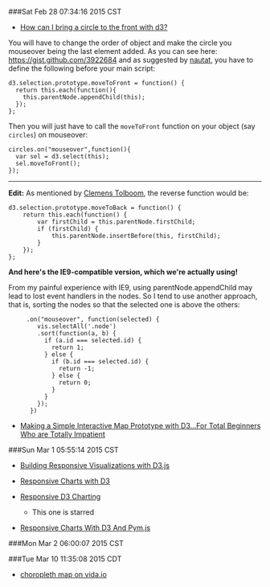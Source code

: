 ###Sat Feb 28 07:34:16 2015 CST
* [How can I bring a circle to the front with d3?](http://stackoverflow.com/questions/14167863/how-can-i-bring-a-circle-to-the-front-with-d3)
<p>You will have to change the order of object and make the circle you mouseover being the last element added. As you can see here: <a href="https://gist.github.com/3922684">https://gist.github.com/3922684</a> and as suggested by <a href="http://stackoverflow.com/users/760156/nautat">nautat</a>, you have to define the following before your main script: </p>

<pre><code>d3.selection.prototype.moveToFront = function() {
  return this.each(function(){
    this.parentNode.appendChild(this);
  });
};
</code></pre>

<p>Then you will just have to call the <code>moveToFront</code> function on your object (say <code>circles</code>) on mouseover: </p>

<pre><code>circles.on("mouseover",function(){
  var sel = d3.select(this);
  sel.moveToFront();
});
</code></pre>

<hr>

<p><strong>Edit:</strong>
As mentioned by <a href="http://stackoverflow.com/users/598513/clemens-tolboom">Clemens Tolboom</a>, the reverse function would be:</p>

<pre><code>d3.selection.prototype.moveToBack = function() { 
    return this.each(function() { 
        var firstChild = this.parentNode.firstChild; 
        if (firstChild) { 
            this.parentNode.insertBefore(this, firstChild); 
        } 
    }); 
};
</code></pre>

**And here's the IE9-compatible version, which we're actually using!**
<p>From my painful experience with IE9, using parentNode.appendChild may lead to lost event handlers in the nodes. So I tend to use another approach, that is, sorting the nodes so that the selected one is above the others:</p>

<pre><code>     .on("mouseover", function(selected) {
        vis.selectAll('.node')
        .sort(function(a, b) {
          if (a.id === selected.id) {
            return 1;
          } else {
            if (b.id === selected.id) {
              return -1;
            } else {
              return 0;
            }
          }
        });
      })
</code></pre>

* [Making a Simple Interactive Map Prototype with D3…For Total Beginners Who are Totally Impatient](https://suffenus.wordpress.com/2014/01/07/making-interactive-maps-with-d3-for-total-beginners/)

###Sun Mar  1 05:55:14 2015 CST
* [Building Responsive Visualizations with D3.js](https://blog.safaribooksonline.com/2014/02/17/building-responsible-visualizations-d3-js/)

* [Responsive Charts with D3](http://eyeseast.github.io/visible-data/2013/08/28/responsive-charts-with-d3/)

* [Responsive D3 Charting](http://www.brendansudol.com/posts/responsive-d3/)
    * This one is starred

* [Responsive Charts With D3 And Pym.js](http://blog.apps.npr.org/2014/05/19/responsive-charts.html)

###Mon Mar  2 06:00:07 2015 CST

###Tue Mar 10 11:35:08 2015 CDT
* [choropleth map on vida.io](https://vida.io/documents/s9YvtzpRsWm628Muq)
